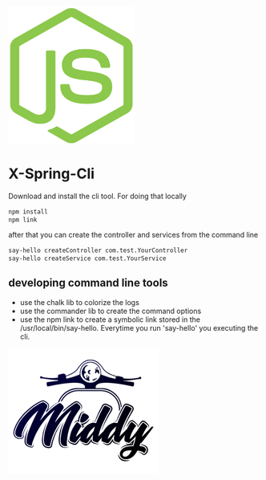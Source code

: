 <img src='./_media/node-js.png' style='width:50%' />

# X-Spring-Cli

Download and install the cli tool.
For doing that locally 

```$bash
npm install
npm link
```
after that you can create the controller and services from the command line
```$bash
say-hello createController com.test.YourController
say-hello createService com.test.YourService
```


## developing command line tools
- use the chalk lib to colorize the logs
- use the commander lib to create the command options
- use the npm link to create a symbolic link stored in the /usr/local/bin/say-hello.
Everytime you run 'say-hello' you executing the cli.


![X-Spring-Cli](./_media/middy.png)
